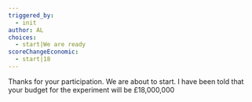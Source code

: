 ```yaml
---
triggered_by:
  - init
author: AL
choices:
  - start|We are ready
scoreChangeEconomic: 
  - start|18
---
```


Thanks for your participation. We are about to start. I have been told that your budget for the experiment will be £18,000,000
